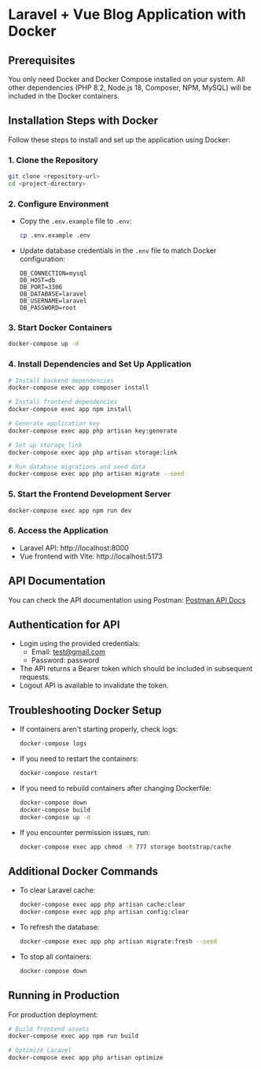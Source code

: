 # Laravel + Vue Blog Application with Docker

## Prerequisites
You only need Docker and Docker Compose installed on your system. All other dependencies (PHP 8.2, Node.js 18, Composer, NPM, MySQL) will be included in the Docker containers.

## Installation Steps with Docker
Follow these steps to install and set up the application using Docker:

### 1. Clone the Repository
```sh
git clone <repository-url>
cd <project-directory>
```

### 2. Configure Environment
- Copy the `.env.example` file to `.env`:
  ```sh
  cp .env.example .env
  ```
- Update database credentials in the `.env` file to match Docker configuration:
  ```env
  DB_CONNECTION=mysql
  DB_HOST=db
  DB_PORT=3306
  DB_DATABASE=laravel
  DB_USERNAME=laravel
  DB_PASSWORD=root
  ```

### 3. Start Docker Containers
```sh
docker-compose up -d
```

### 4. Install Dependencies and Set Up Application
```sh
# Install backend dependencies
docker-compose exec app composer install

# Install frontend dependencies
docker-compose exec app npm install

# Generate application key
docker-compose exec app php artisan key:generate

# Set up storage link
docker-compose exec app php artisan storage:link

# Run database migrations and seed data
docker-compose exec app php artisan migrate --seed
```

### 5. Start the Frontend Development Server
```sh
docker-compose exec app npm run dev
```

### 6. Access the Application
- Laravel API: http://localhost:8000
- Vue frontend with Vite: http://localhost:5173

## API Documentation
You can check the API documentation using Postman:
[Postman API Docs](https://documenter.getpostman.com/view/25062418/2sAYdoESv8)

## Authentication for API
- Login using the provided credentials:
  - Email: test@gmail.com
  - Password: password
- The API returns a Bearer token which should be included in subsequent requests.
- Logout API is available to invalidate the token.

## Troubleshooting Docker Setup
- If containers aren't starting properly, check logs:
  ```sh
  docker-compose logs
  ```
- If you need to restart the containers:
  ```sh
  docker-compose restart
  ```
- If you need to rebuild containers after changing Dockerfile:
  ```sh
  docker-compose down
  docker-compose build
  docker-compose up -d
  ```
- If you encounter permission issues, run:
  ```sh
  docker-compose exec app chmod -R 777 storage bootstrap/cache
  ```

## Additional Docker Commands
- To clear Laravel cache:
  ```sh
  docker-compose exec app php artisan cache:clear
  docker-compose exec app php artisan config:clear
  ```
- To refresh the database:
  ```sh
  docker-compose exec app php artisan migrate:fresh --seed
  ```
- To stop all containers:
  ```sh
  docker-compose down
  ```

## Running in Production
For production deployment:
```sh
# Build frontend assets
docker-compose exec app npm run build

# Optimize Laravel
docker-compose exec app php artisan optimize
```